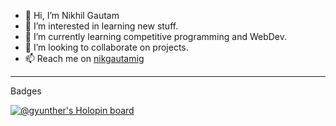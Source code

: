 - 👋 Hi, I’m Nikhil Gautam
- 👀 I’m interested in learning new stuff.
- 🌱 I’m currently learning competitive programming and WebDev.
- 💞️ I’m looking to collaborate on projects.
- 📫 Reach me on <a href="https://www.instagram.com/nikgautamig/">nikgautamig</a>

<hr>
Badges

[![@gyunther's Holopin board](https://holopin.io/api/user/board?user=gyunther)](https://holopin.io/@gyunther)
<!---
nikgautamgithub/nikgautamgithub is a ✨ special ✨ repository because its `README.md` (this file) appears on your GitHub profile.
You can click the Preview link to take a look at your changes.
--->
